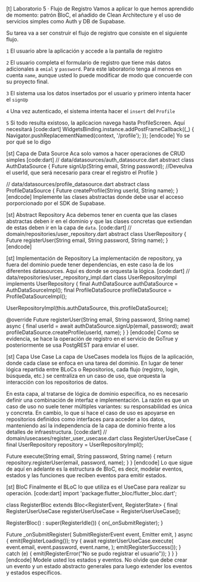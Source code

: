 [t] Laboratorio 5 · Flujo de Registro
Vamos a aplicar lo que hemos aprendido de momento: patrón BloC, el añadido de Clean Architecture y el uso de servicios simples como Auth y DB de Supabase.

Su tarea va a ser construir el flujo de registro que consiste en el siguiente flujo.

`1` El usuario abre la aplicación y accede a la pantalla de registro

`2` El usuario completa el formulario de registro que tiene más datos adicionales a `emial` y `password`. Para este laboratorio tenga al menos en cuenta `name`, aunque usted lo puede modificar de modo que concuerde con su proyecto final.

`3` El sistema usa los datos insertados por el usuario y primero intenta hacer el `signUp`

`4` Una vez autenticado, el sistema intenta hacer el `insert` del `Profile`

`5` Si todo resulta existoso, la aplicacion navega hasta ProfileScreen. Aquí necesitará
[code:dart]
WidgetsBinding.instance.addPostFrameCallback((_) {
  Navigator.pushReplacementNamed(context, '/profile');
});
[endcode]
Yo se por qué se lo digo

[st] Capa de Data Source
Aca solo vamos a hacer operaciones de CRUD simples
[code:dart]
// data/datasources/auth_datasource.dart
abstract class AuthDataSource {
  Future<String> signUp(String email, String password);
  //Deveulva el userId, que será necesario para crear el registro el Profile
}

// data/datasources/profile_datasource.dart
abstract class ProfileDataSource {
  Future<void> createProfile(String userId, String name);
}
[endcode]
Implemente las clases abstractas donde debe usar el acceso porporcionado por el SDK de Supabase.

[st] Abstract Repository
Aca debemos tener en cuenta que las clases abstractas deben ir en el dominio y que las clases concretas que extiendan de estas deben ir en la capa de `data`.
[code:dart]
// domain/repositories/user_repository.dart
abstract class UserRepository {
  Future<void> registerUser(String email, String password, String name);
}
[endcode]

[st] Implementación de Repository
La implementación de repository, ya fuera del dominio puede tener dependencias, en este caso la de los diferentes datasources. Aquí es donde se orquesta la lógica.
[code:dart]
// data/repositories/user_repository_impl.dart
class UserRepositoryImpl implements UserRepository {
  final AuthDataSource authDataSource = AuthDataSourceImpl();
  final ProfileDataSource profileDataSource = ProfileDataSourceImpl();

  UserRepositoryImpl(this.authDataSource, this.profileDataSource);

  @override
  Future<void> registerUser(String email, String password, String name) async {
    final userId = await authDataSource.signUp(email, password);
    await profileDataSource.createProfile(userId, name);
  }
}
[endcode]
Como se evidencia, se hace la operación de registro en el servicio de GoTrue y posteriormente se usa PostgREST para enviar el user.

[st] Capa Use Case
La capa de UseCases modela los flujos de la aplicación, donde cada clase se enfoca en una tarea del dominio. En lugar de tener lógica repartida entre BLoCs o Repositorios, cada flujo (registro, login, búsqueda, etc.) se centraliza en un caso de uso, que orquesta la interacción con los repositorios de datos.

En esta capa, al tratarse de lógica de dominio específica, no es necesario definir una combinación de interfaz e implementación. La razón es que un caso de uso no suele tener múltiples variantes: su responsabilidad es única y concreta. En cambio, lo que sí hace el caso de uso es apoyarse en repositorios definidos como interfaces para acceder a los datos, manteniendo así la independencia de la capa de dominio frente a los detalles de infraestructura.
[code:dart]
// domain/usecases/register_user_usecase.dart
class RegisterUserUseCase {
  final UserRepository repository = UserRepositoryImpl();

  Future<void> execute(String email, String password, String name) {
    return repository.registerUser(email, password, name);
  }
}
[endcode]
Lo que sigue de aquí en adelante es la estructura de BloC, es decir, modelar eventos, estados y las funciones que reciben eventos para emitir estados.

[st] BloC
Finalmente el BLoC lo que utiliza es el UseCase para realizar su operación.
[code:dart]
import 'package:flutter_bloc/flutter_bloc.dart';

class RegisterBloc extends Bloc<RegisterEvent, RegisterState> {
  final RegisterUserUseCase registerUserUseCase = RegisterUserUseCase();

  RegisterBloc() : super(RegisterIdle()) {
    on<SubmitRegisterEvent>(_onSubmitRegister);
  }

  Future<void> _onSubmitRegister(
    SubmitRegisterEvent event,
    Emitter<RegisterState> emit,
  ) async {
    emit(RegisterLoading());
    try {
      await registerUserUseCase.execute(
        event.email,
        event.password,
        event.name,
      );
      emit(RegisterSuccess());
    } catch (e) {
      emit(RegisterError("No se pudo registrar el usuario"));
    }
  }
}
[endcode]
Modele usted los estados y eventos. No olvide que debe crear un evento y un estado abstracto generales para luego extender los eventos y estados específicos.